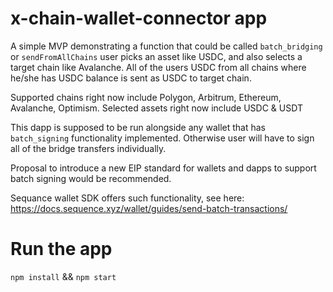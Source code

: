 # x-chain-wallet-connector app

A simple MVP demonstrating a function that could be called `batch_bridging` or `sendFromAllChains` user picks an asset like USDC, and also selects a target chain like Avalanche. All of the users USDC from all chains where he/she has USDC balance is sent as USDC to target chain.

Supported chains right now include Polygon, Arbitrum, Ethereum, Avalanche, Optimism.
Selected assets right now include USDC & USDT

This dapp is supposed to be run alongside any wallet that has `batch_signing` functionality implemented. Otherwise user will have to sign all of the bridge transfers individually.

Proposal to introduce a new EIP standard for wallets and dapps to support batch signing would be recommended. 

Sequance wallet SDK offers such functionality, see here: https://docs.sequence.xyz/wallet/guides/send-batch-transactions/
# Run the app

`npm install` && `npm start`
